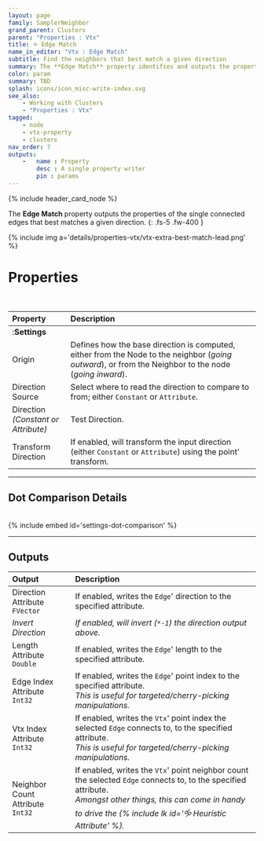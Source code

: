 ```yaml
---
layout: page
family: SamplerNeighbor
grand_parent: Clusters
parent: "Properties : Vtx"
title: 🝊 Edge Match
name_in_editor: "Vtx : Edge Match"
subtitle: Find the neighbors that best match a given direction
summary: The **Edge Match** property identifies and outputs the properties of the edge connected to a vertex that best aligns with a specified direction, offering options for customizing direction sources and writing edge attributes like length, direction, and indices.
color: param
summary: TBD
splash: icons/icon_misc-write-index.svg
see_also: 
    - Working with Clusters
    - "Properties : Vtx"
tagged: 
    - node
    - vtx-property
    - clusters
nav_order: 7
outputs:
    -   name : Property
        desc : A single property writer
        pin : params
---
```


{% include header_card_node %}

The **Edge Match** property outputs the properties of the single connected edges that best matches a given direction.
{: .fs-5 .fw-400 } 

{% include img a='details/properties-vtx/vtx-extra-best-match-lead.png' %}

# Properties
<br>

| Property       | Description          |
|:-------------|:------------------|
|:**Settings**||
| Origin           | Defines how the base direction is computed, either from the Node to the neighbor (*going outward*), or from the Neighbor to the node (*going inward*).  |
| Direction Source | Select where to read the direction to compare to from; either `Constant` or `Attribute`. |
| Direction <br>*(Constant or Attribute)* | Test Direction. |
| Transform Direction | If enabled, will transform the input direction (either `Constant` or `Attribute`) using the point' transform. |

---
## Dot Comparison Details
<br>
{% include embed id='settings-dot-comparison' %}

---
## Outputs

| Output       | Description          |
|:-------------|:------------------|
| <span class="eout">Direction Attribute</span><br>`FVector`           | If enabled, writes the `Edge`' direction to the specified attribute. |
| *Invert Direction* | *If enabled, will invert (`*-1`) the direction output above.* |
| <span class="eout">Length Attribute</span><br>`Double` | If enabled, writes the `Edge`' length to the specified attribute. |
| <span class="eout">Edge Index Attribute</span><br>`Int32` | If enabled, writes the `Edge`' point index to the specified attribute.<br>*This is useful for targeted/cherry-picking manipulations.* |
| <span class="eout">Vtx Index Attribute</span><br>`Int32` | If enabled, writes the `Vtx`' point index the selected `Edge` connects to, to the specified attribute.<br>*This is useful for targeted/cherry-picking manipulations.* |
| <span class="eout">Neighbor Count Attribute</span><br>`Int32` | If enabled, writes the `Vtx`' point neighbor count the selected `Edge` connects to, to the specified attribute.<br>*Amongst other things, this can come in handy to drive the {% include lk id='🝰 Heuristic Attribute' %}.* |